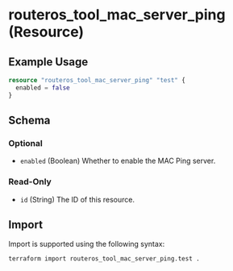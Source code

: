 # routeros_tool_mac_server_ping (Resource)


## Example Usage
```terraform
resource "routeros_tool_mac_server_ping" "test" {
  enabled = false
}
```

<!-- schema generated by tfplugindocs -->
## Schema

### Optional

- `enabled` (Boolean) Whether to enable the MAC Ping server.

### Read-Only

- `id` (String) The ID of this resource.

## Import
Import is supported using the following syntax:
```shell
terraform import routeros_tool_mac_server_ping.test .
```

